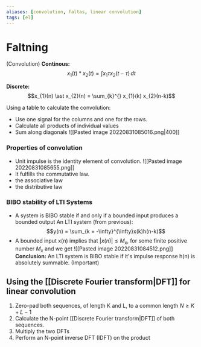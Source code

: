 ```yaml
---
aliases: [convolution, faltas, linear convolution]
tags: [el]
---
```

# Faltning 
(Convolution)
**Continous:**
$$x_{1}(t) \ast x_{2}(t) = \int_{}^{} x_{1}\tau x_{2}(t- \tau) \, dt$$

**Discrete:**
$$x_{1}(n) \ast x_{2}(n) = \sum_{k}^{} x_{1}(k) x_{2}(n-k)$$

Using a table to calculate the convolution:
- Use one signal for the columns and one for the rows.
- Calculate all products of individual values
- Sum along diagonals
![[Pasted image 20220831085016.png|400]]

### Properties of convolution
- Unit impulse is the identity element of convolution. ![[Pasted image 20220831085655.png]]
- It fulfills the commutative law.
- the associative law
- the distributive law

### BIBO stability of LTI Systems
- A system is BIBO stable if and only if a bounded input produces a bounded output
An LTI system (from previous):
$$y(n) = \sum_{k = -\infty}^{\infty}x(k)h(n-k)$$
- A bounded input x(n) implies that $\lvert x(n) \rvert \leq M_{x}$, for some finite positive number $M_{x}$ and we get ![[Pasted image 20220831084512.png]]
**Conclusion:** An LTI system is BIBO stable if it's impulse response h(n) is absolutely summable. (Important)

## Using the [[Discrete Fourier transform|DFT]] for linear convolution
1) Zero-pad both sequences, of length K and L, to a common length $N \geq K+L-1$
2) Calculate the N-point [[Discrete Fourier transform|DFT]] of both sequences.
3) Multiply the two DFTs
4) Perform an N-point inverse DFT (IDFT) on the product
